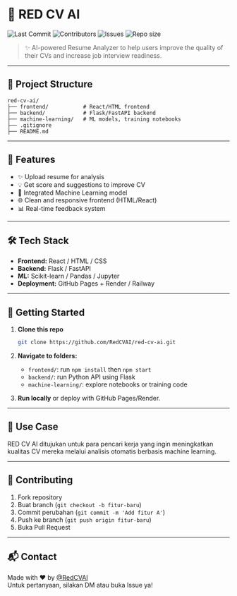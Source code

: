 
# 🔴 RED CV AI

![Last Commit](https://img.shields.io/github/last-commit/RedCVAI/red-cv-ai)
![Contributors](https://img.shields.io/github/contributors/RedCVAI/red-cv-ai)
![Issues](https://img.shields.io/github/issues/RedCVAI/red-cv-ai)
![Repo size](https://img.shields.io/github/repo-size/RedCVAI/red-cv-ai)

> ✨ AI-powered Resume Analyzer to help users improve the quality of their CVs and increase job interview readiness.

---

## 📁 Project Structure

```
red-cv-ai/
├── frontend/           # React/HTML frontend
├── backend/            # Flask/FastAPI backend
├── machine-learning/   # ML models, training notebooks
├── .gitignore
├── README.md
```

---

## 🚀 Features

- ✨ Upload resume for analysis
- 💡 Get score and suggestions to improve CV
- 🔎 Integrated Machine Learning model
- 🌐 Clean and responsive frontend (HTML/React)
- 📊 Real-time feedback system

---

## 🛠️ Tech Stack

- **Frontend:** React / HTML / CSS
- **Backend:** Flask / FastAPI
- **ML:** Scikit-learn / Pandas / Jupyter
- **Deployment:** GitHub Pages + Render / Railway

---

## 🌱 Getting Started

1. **Clone this repo**
   ```bash
   git clone https://github.com/RedCVAI/red-cv-ai.git
   ```

2. **Navigate to folders:**
   - `frontend/`: run `npm install` then `npm start`
   - `backend/`: run Python API using Flask
   - `machine-learning/`: explore notebooks or training code

3. **Run locally** or deploy with GitHub Pages/Render.

---

## 🧠 Use Case

RED CV AI ditujukan untuk para pencari kerja yang ingin meningkatkan kualitas CV mereka melalui analisis otomatis berbasis machine learning.

---

## 🤝 Contributing

1. Fork repository  
2. Buat branch (`git checkout -b fitur-baru`)  
3. Commit perubahan (`git commit -m 'Add fitur A'`)  
4. Push ke branch (`git push origin fitur-baru`)  
5. Buka Pull Request  

---

## 📬 Contact

Made with ❤️ by [@RedCVAI](https://github.com/RedCVAI)  
Untuk pertanyaan, silakan DM atau buka Issue ya!
